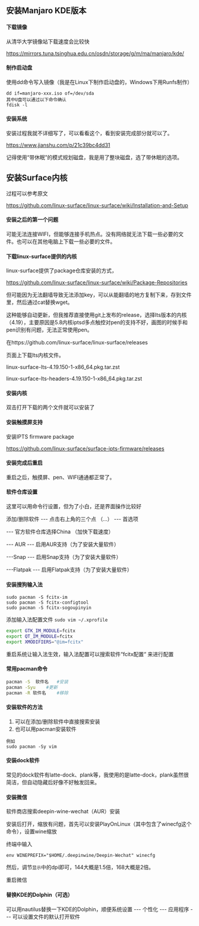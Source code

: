 ## 安装Manjaro KDE版本

#### 下载镜像

从清华大学镜像站下载速度会比较快

 https://mirrors.tuna.tsinghua.edu.cn/osdn/storage/g/m/ma/manjaro/kde/

#### 制作启动盘

使用dd命令写入镜像（我是在Linux下制作启动盘的，Windows下用Runfs制作）

```
dd if=manjaro-xxx.iso of=/dev/sda
其中U盘可以通过以下命令确认
fdisk -l
```

#### 安装系统

安装过程我就不详细写了，可以看看这个，看到安装完成部分就可以了。

https://www.jianshu.com/p/21c39bc4dd31

记得使用“带休眠”的模式规划磁盘，我是用了整块磁盘，选了带休眠的选项。

## 安装Surface内核

过程可以参考原文

https://github.com/linux-surface/linux-surface/wiki/Installation-and-Setup

#### 安装之后的第一个问题

可能无法连接WIFI，但能够连接手机热点。没有网络就无法下载一些必要的文件。也可以在其他电脑上下载一些必要的文件。

#### 下载linux-surface提供的内核

linux-surface提供了package仓库安装的方式，

https://github.com/linux-surface/linux-surface/wiki/Package-Repositories

但可能因为无法翻墙导致无法添加key，可以从能翻墙的地方复制下来，存到文件里，然后通过cat替换wget。

这种能够自动更新，但我推荐直接使用git上发布的release，选择lts版本的内核（4.19），主要原因是5.8内核iptsd多点触控对pen的支持不好，画图的时候手和pen识别有问题，无法正常使用pen。

在https://github.com/linux-surface/linux-surface/releases

页面上下载lts内核文件。

linux-surface-lts-4.19.150-1-x86_64.pkg.tar.zst

linux-surface-lts-headers-4.19.150-1-x86_64.pkg.tar.zst

#### 安装内核

双击打开下载的两个文件就可以安装了

#### 安装触摸屏支持

安装IPTS firmware package

https://github.com/linux-surface/surface-ipts-firmware/releases

#### 安装完成后重启

重启之后，触摸屏、pen、WIFI通通都正常了。

#### 软件仓库设置

这里可以用命令行设置，但为了小白，还是界面操作比较好

添加/删除软件 --- 点击右上角的三个点 （...） --- 首选项 

--- 官方软件仓库选择China （加快下载速度）

--- AUR --- 启用AUR支持（为了安装大量软件）

---Snap --- 启用Snap支持（为了安装大量软件）

---Flatpak --- 启用Flatpak支持（为了安装大量软件）

#### 安装搜狗输入法

```undefined
sudo pacman -S fcitx-im
sudo pacman -S fcitx-configtool
sudo pacman -S fcitx-sogoupinyin
```

添加输入法配置文件 `sudo vim ~/.xprofile`

```bash
export GTK_IM_MODULE=fcitx
export QT_IM_MODULE=fcitx
export XMODIFIERS="@im=fcitx"
```

重启系统让输入法生效，输入法配置可以搜索软件“fcitx配置“ 来进行配置

#### 常用pacman命令

```bash
pacman -S  软件名   #安装
pacman -Syu    #更新
pacman -R 软件名    #移除
```

#### 安装软件的方法

1. 可以在添加/删除软件中直接搜索安装
2. 也可以用pacman安装软件

```
例如
sudo pacman -Sy vim
```

#### 安装dock软件

常见的dock软件有latte-dock、plank等，我使用的是latte-dock，plank虽然很简洁，但自动隐藏后好像不好触发回来。

#### 安装微信

软件商店搜索deepin-wine-wechat（AUR）安装

安装后打开，缩放有问题，首先可以安装PlayOnLinux（其中包含了winecfg这个命令），设置wine缩放

终端中输入

```
env WINEPREFIX="$HOME/.deepinwine/Deepin-Wechat" winecfg
```

然后，调节`显示`中的dpi即可，144大概是1.5倍，168大概是2倍。

重启微信

#### 替换KDE的Dolphin（可选）

可以用nautilus替换一下KDE的Dolphin，顺便系统设置 --- 个性化 --- 应用程序 --- 可以设置文件的默认打开软件

#### 